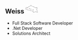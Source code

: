 ## Weiss <img src="images/bongo-cat-cat-meme.gif" style="width:40px;" />
- Full Stack Software Developer
- .Net Developer
- Solutions Architect
